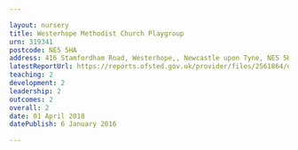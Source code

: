 ```yaml
---

layout: nursery
title: Westerhope Methodist Church Playgroup
urn: 319341
postcode: NE5 5HA
address: 416 Stamfordham Road, Westerhope,, Newcastle upon Tyne, NE5 5HA
latestReportUrl: https://reports.ofsted.gov.uk/provider/files/2561864/urn/319341.pdf
teaching: 2
development: 2
leadership: 2
outcomes: 2
overall: 2
date: 01 April 2018 
datePublish: 6 January 2016

---
```

